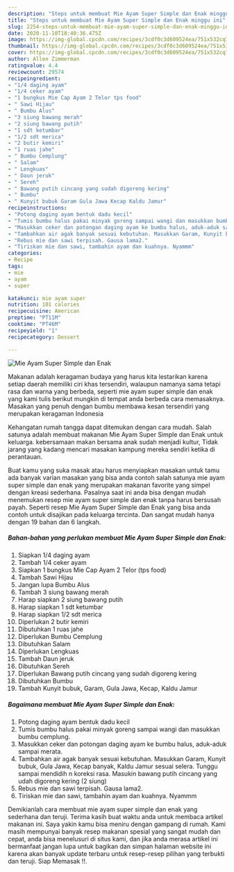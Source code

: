 ```yaml
---
description: "Steps untuk membuat Mie Ayam Super Simple dan Enak minggu ini"
title: "Steps untuk membuat Mie Ayam Super Simple dan Enak minggu ini"
slug: 2254-steps-untuk-membuat-mie-ayam-super-simple-dan-enak-minggu-ini
date: 2020-11-10T18:40:36.475Z
image: https://img-global.cpcdn.com/recipes/3cdf0c3d609524ea/751x532cq70/mie-ayam-super-simple-dan-enak-foto-resep-utama.jpg
thumbnail: https://img-global.cpcdn.com/recipes/3cdf0c3d609524ea/751x532cq70/mie-ayam-super-simple-dan-enak-foto-resep-utama.jpg
cover: https://img-global.cpcdn.com/recipes/3cdf0c3d609524ea/751x532cq70/mie-ayam-super-simple-dan-enak-foto-resep-utama.jpg
author: Allen Zimmerman
ratingvalue: 4.4
reviewcount: 29574
recipeingredient:
- "1/4 daging ayam"
- "1/4 ceker ayam"
- "1 bungkus Mie Cap Ayam 2 Telor tps food"
- " Sawi Hijau"
- " Bumbu Alus"
- "3 siung bawang merah"
- "2 siung bawang putih"
- "1 sdt ketumbar"
- "1/2 sdt merica"
- "2 butir kemiri"
- "1 ruas jahe"
- " Bumbu Cemplung"
- " Salam"
- " Lengkuas"
- " Daun jeruk"
- " Sereh"
- " Bawang putih cincang yang sudah digoreng kering"
- " Bumbu"
- " Kunyit bubuk Garam Gula Jawa Kecap Kaldu Jamur"
recipeinstructions:
- "Potong daging ayam bentuk dadu kecil"
- "Tumis bumbu halus pakai minyak goreng sampai wangi dan masukkan bumbu cemplung."
- "Masukkan ceker dan potongan daging ayam ke bumbu halus, aduk-aduk sampai merata."
- "Tambahkan air agak banyak sesuai kebutuhan. Masukkan Garam, Kunyit bubuk, Gula Jawa, Kecap banyak, Kaldu Jamur sesuai selera. Tunggu sampai mendidih n koreksi rasa. Masukin bawang putih cincang yang udah digoreng kering (2 siung)"
- "Rebus mie dan sawi terpisah. Gausa lama2."
- "Tiriskan mie dan sawi, tambahin ayam dan kuahnya. Nyammm"
categories:
- Recipe
tags:
- mie
- ayam
- super

katakunci: mie ayam super 
nutrition: 101 calories
recipecuisine: American
preptime: "PT11M"
cooktime: "PT46M"
recipeyield: "1"
recipecategory: Dessert

---
```



![Mie Ayam Super Simple dan Enak](https://img-global.cpcdn.com/recipes/3cdf0c3d609524ea/751x532cq70/mie-ayam-super-simple-dan-enak-foto-resep-utama.jpg)

Makanan adalah keragaman budaya yang harus kita lestarikan karena setiap daerah memiliki ciri khas tersendiri, walaupun namanya sama tetapi rasa dan warna yang berbeda, seperti mie ayam super simple dan enak yang kami tulis berikut mungkin di tempat anda berbeda cara memasaknya. Masakan yang penuh dengan bumbu membawa kesan tersendiri yang merupakan keragaman Indonesia



Kehangatan rumah tangga dapat ditemukan dengan cara mudah. Salah satunya adalah membuat makanan Mie Ayam Super Simple dan Enak untuk keluarga. kebersamaan makan bersama anak sudah menjadi kultur, Tidak jarang yang kadang mencari masakan kampung mereka sendiri ketika di perantauan.

Buat kamu yang suka masak atau harus menyiapkan masakan untuk tamu ada banyak varian masakan yang bisa anda contoh salah satunya mie ayam super simple dan enak yang merupakan makanan favorite yang simpel dengan kreasi sederhana. Pasalnya saat ini anda bisa dengan mudah menemukan resep mie ayam super simple dan enak tanpa harus bersusah payah.
Seperti resep Mie Ayam Super Simple dan Enak yang bisa anda contoh untuk disajikan pada keluarga tercinta. Dan sangat mudah hanya dengan 19 bahan dan 6 langkah.


<!--inarticleads1-->

##### Bahan-bahan yang perlukan membuat Mie Ayam Super Simple dan Enak:

1. Siapkan 1/4 daging ayam
1. Tambah 1/4 ceker ayam
1. Siapkan 1 bungkus Mie Cap Ayam 2 Telor (tps food)
1. Tambah  Sawi Hijau
1. Jangan lupa  Bumbu Alus
1. Tambah 3 siung bawang merah
1. Harap siapkan 2 siung bawang putih
1. Harap siapkan 1 sdt ketumbar
1. Harap siapkan 1/2 sdt merica
1. Diperlukan 2 butir kemiri
1. Dibutuhkan 1 ruas jahe
1. Diperlukan  Bumbu Cemplung
1. Dibutuhkan  Salam
1. Diperlukan  Lengkuas
1. Tambah  Daun jeruk
1. Dibutuhkan  Sereh
1. Diperlukan  Bawang putih cincang yang sudah digoreng kering
1. Dibutuhkan  Bumbu
1. Tambah  Kunyit bubuk, Garam, Gula Jawa, Kecap, Kaldu Jamur




<!--inarticleads2-->

##### Bagaimana membuat  Mie Ayam Super Simple dan Enak:

1. Potong daging ayam bentuk dadu kecil
1. Tumis bumbu halus pakai minyak goreng sampai wangi dan masukkan bumbu cemplung.
1. Masukkan ceker dan potongan daging ayam ke bumbu halus, aduk-aduk sampai merata.
1. Tambahkan air agak banyak sesuai kebutuhan. Masukkan Garam, Kunyit bubuk, Gula Jawa, Kecap banyak, Kaldu Jamur sesuai selera. Tunggu sampai mendidih n koreksi rasa. Masukin bawang putih cincang yang udah digoreng kering (2 siung)
1. Rebus mie dan sawi terpisah. Gausa lama2.
1. Tiriskan mie dan sawi, tambahin ayam dan kuahnya. Nyammm




Demikianlah cara membuat mie ayam super simple dan enak yang sederhana dan teruji. Terima kasih buat waktu anda untuk membaca artikel makanan ini. Saya yakin kamu bisa meniru dengan gampang di rumah. Kami masih mempunyai banyak resep makanan spesial yang sangat mudah dan cepat, anda bisa menelusuri di situs kami, dan jika anda merasa artikel ini bermanfaat jangan lupa untuk bagikan dan simpan halaman website ini karena akan banyak update terbaru untuk resep-resep pilihan yang terbukti dan teruji. Siap Memasak !!. 
